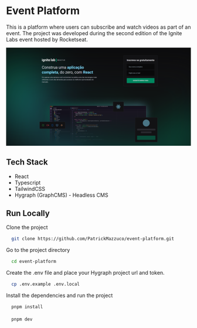# Event Platform

This is a platform where users can subscribe and watch videos as part of an event. The project was developed during the second edition of the Ignite Labs event hosted by Rocketseat. 

![Main](https://raw.githubusercontent.com/PatrickMazzuco/event-platform/screenshots/screenshots/main.png)

## Tech Stack

  * React
  * Typescript
  * TailwindCSS 
  * Hygraph (GraphCMS) - Headless CMS


## Run Locally

Clone the project

```bash
  git clone https://github.com/PatrickMazzuco/event-platform.git
```

Go to the project directory

```bash
  cd event-platform
```

Create the .env file and place your Hygraph project url and token.

```bash
  cp .env.example .env.local
```

Install the dependencies and run the project

```bash
  pnpm install

  pnpm dev
```